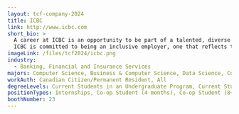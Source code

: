 ```yaml
---
layout: tcf-company-2024
title: ICBC
link: http://www.icbc.com
short_bio: >
  A career at ICBC is an opportunity to be part of a talented, diverse and inclusive team that is driven to serve its customers and community. Make the most of your skills and take the opportunity to grow and develop your career. You can expect a competitive salary, comprehensive benefits and a challenging work environment. Drive your career with us.<br/><br/>
  ICBC is committed to being an inclusive employer, one that reflects the diversity of the people and communities of British Columbia.
imageLink: /files/tcf2024/icbc.png
industry:
  - Banking, Financial and Insurance Services
majors: Computer Science, Business & Computer Science, Data Science, Computer Engineering
workAuth: Canadian Citizen/Permanent Resident, All
degreeLevels: Current Students in an Undergraduate Program, Current Students in a Masters Program, Current Students in a Phd Program, Graduated with an Undergraduate Degree, Graduated with a Graduate Degree (Masters or Phd)
positionTypes: Internships, Co-op Student (4 months), Co-op Student (8+ months), Recent Graduate, Part-time, Full-time, Temporary (Less than 4 months)
boothNumber: 23
---
```

